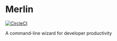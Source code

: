 # Merlin

[![CircleCI](https://circleci.com/gh/chriscasola/merlin.svg?style=svg)](https://circleci.com/gh/chriscasola/merlin)

A command-line wizard for developer productivity
